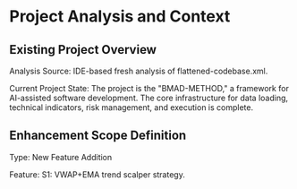# Project Analysis and Context

## Existing Project Overview
Analysis Source: IDE-based fresh analysis of flattened-codebase.xml.

Current Project State: The project is the "BMAD-METHOD," a framework for AI-assisted software development. The core infrastructure for data loading, technical indicators, risk management, and execution is complete.

## Enhancement Scope Definition
Type: New Feature Addition

Feature: S1: VWAP+EMA trend scalper strategy.
